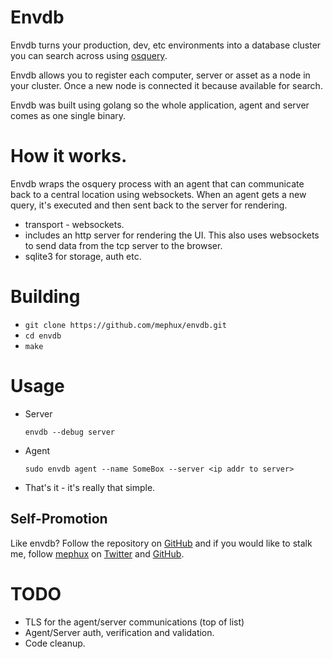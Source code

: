 # Envdb

Envdb turns your production, dev, etc environments into a database cluster you can search across using [osquery](https://github.com/facebook/osquery).

Envdb allows you to register each computer, server or asset as a node in your cluster. Once a new
node is connected it because available for search.

Envdb was built using golang so the whole application, agent and server comes as one single binary.

# How it works.

Envdb wraps the osquery process with an agent that can communicate back to a central location using websockets.
When an agent gets a new query, it's executed and then sent back to the server for rendering.

  * transport - websockets.
  * includes an http server for rendering the UI. This also uses websockets to send data from the tcp
  server to the browser.
  * sqlite3 for storage, auth etc.

# Building

  * `git clone https://github.com/mephux/envdb.git`
  * `cd envdb`
  * `make`

# Usage

  * Server

    `envdb --debug server`

  * Agent

    `sudo envdb agent --name SomeBox --server <ip addr to server>`

  * That's it - it's really that simple.

## Self-Promotion

Like envdb? Follow the repository on
[GitHub](https://github.com/mephux/envdb) and if
you would like to stalk me, follow [mephux](http://dweb.io/) on
[Twitter](http://twitter.com/mephux) and
[GitHub](https://github.com/mephux).

# TODO

  * TLS for the agent/server communications (top of list)
  * Agent/Server auth, verification and validation.
  * Code cleanup.
